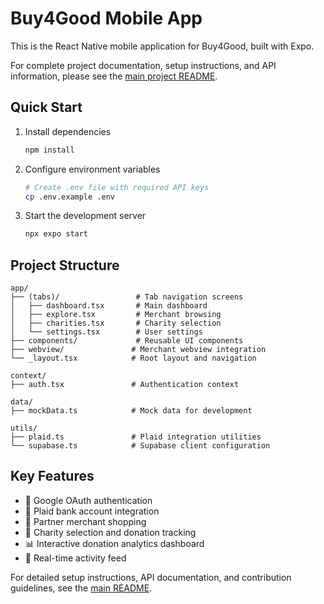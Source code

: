 # Buy4Good Mobile App

This is the React Native mobile application for Buy4Good, built with Expo.

For complete project documentation, setup instructions, and API information, please see the [main project README](../../README.md).

## Quick Start

1. Install dependencies

   ```bash
   npm install
   ```

2. Configure environment variables

   ```bash
   # Create .env file with required API keys
   cp .env.example .env
   ```

3. Start the development server
   ```bash
   npx expo start
   ```

## Project Structure

```
app/
├── (tabs)/                 # Tab navigation screens
│   ├── dashboard.tsx       # Main dashboard
│   ├── explore.tsx         # Merchant browsing
│   ├── charities.tsx       # Charity selection
│   └── settings.tsx        # User settings
├── components/             # Reusable UI components
├── webview/               # Merchant webview integration
└── _layout.tsx            # Root layout and navigation

context/
├── auth.tsx               # Authentication context

data/
├── mockData.ts            # Mock data for development

utils/
├── plaid.ts               # Plaid integration utilities
└── supabase.ts            # Supabase client configuration
```

## Key Features

- 🔐 Google OAuth authentication
- 🏦 Plaid bank account integration
- 🛒 Partner merchant shopping
- 💝 Charity selection and donation tracking
- 📊 Interactive donation analytics dashboard
- 📱 Real-time activity feed

For detailed setup instructions, API documentation, and contribution guidelines, see the [main README](../../README.md).
